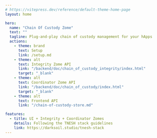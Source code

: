 ```yaml
---
# https://vitepress.dev/reference/default-theme-home-page
layout: home

hero:
  name: "Chain Of Custody Zome"
  text: ""
  tagline: Plug-and-play chain of custody management for your hApps
  actions:
    - theme: brand
      text: Setup
      link: /setup.md
    - theme: alt
      text: Integrity Zome API
      link: "/backend/doc/chain_of_custody_integrity/index.html"
      target: "_blank"
    - theme: alt
      text: Coordinator Zome API
      link: "/backend/doc/chain_of_custody/index.html"
      target: "_blank"
    - theme: alt
      text: Frontend API
      link: "/chain-of-custody-store.md"

features:
  - title: UI + Integrity + Coordinator Zomes
    details: Following the TNESH stack guidelines
    link: https://darksoil.studio/tnesh-stack
---
```

